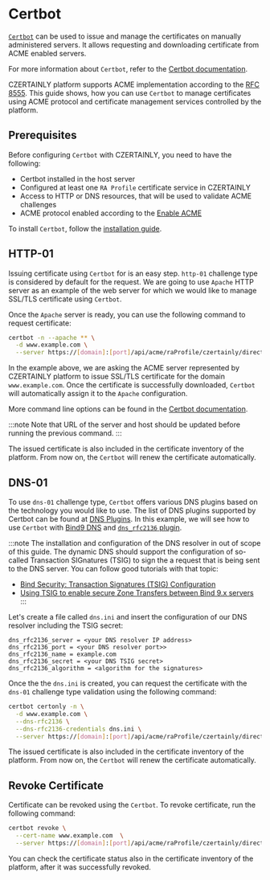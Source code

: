 # Certbot

[`Certbot`](https://certbot.eff.org/) can be used to issue and manage the certificates on manually administered servers. It allows requesting and downloading certificate from ACME enabled servers.

For more information about `Certbot`, refer to the [Certbot documentation](https://eff-certbot.readthedocs.io/en/stable/).

CZERTAINLY platform supports ACME implementation according to the [RFC 8555](https://datatracker.ietf.org/doc/html/rfc8555). This guide shows, how you can use `Certbot` to manage certificates using ACME protocol and certificate management services controlled by the platform.

## Prerequisites

Before configuring `Certbot` with CZERTAINLY, you need to have the following:
- Certbot installed in the host server
- Configured at least one `RA Profile` certificate service in CZERTAINLY
- Access to HTTP or DNS resources, that will be used to validate ACME challenges
- ACME protocol enabled according to the [Enable ACME](enable-acme)

To install `Certbot`, follow the [installation guide](https://certbot.eff.org/).

## HTTP-01

Issuing certificate using `Certbot` for is an easy step. `http-01` challenge type is considered by default for the request. We are going to use `Apache` HTTP server as an example of the web server for which we would like to manage SSL/TLS certificate using `Certbot`.

Once the `Apache` server is ready, you can use the following command to request certificate:

```bash
certbot -n --apache ** \
  -d www.example.com \
  --server https://[domain]:[port]/api/acme/raProfile/czertainly/directory
```

In the example above, we are asking the ACME server represented by CZERTAINLY platform to issue SSL/TLS certificate for the domain `www.example.com`. Once the certificate is successfully downloaded, `Certbot` will automatically assign it to the `Apache` configuration.

More command line options can be found in the [Certbot documentation](https://eff-certbot.readthedocs.io/en/stable/using.html#certbot-command-line-options).

:::note
Note that URL of the server and host should be updated before running the previous command.
:::

The issued certificate is also included in the certificate inventory of the platform. From now on, the `Certbot` will renew the certificate automatically.

## DNS-01

To use `dns-01` challenge type, `Certbot` offers various DNS plugins based on the technology you would like to use. The list of DNS plugins supported by Certbot can be found at [DNS Plugins](https://eff-certbot.readthedocs.io/en/stable/using.html#dns-plugins). In this example, we will see how to use `Certbot` with [Bind9 DNS](https://www.isc.org/bind/) and [`dns_rfc2136` plugin](https://certbot-dns-rfc2136.readthedocs.io/en/stable/).

:::note
The installation and configuration of the DNS resolver in out of scope of this guide. The dynamic DNS should support the configuration of so-called Transaction SIGnatures (TSIG) to sign the a request that is being sent to the DNS server. You can follow good tutorials with that topic:
- [Bind Security: Transaction Signatures (TSIG) Configuration](https://www.cyberciti.biz/faq/unix-linux-bind-named-configuring-tsig)
- [Using TSIG to enable secure Zone Transfers between Bind 9.x servers](https://tomthorp.me/blog/using-tsig-enable-secure-zone-transfers-between-bind-9x-servers)
:::

Let's create a file called `dns.ini` and insert the configuration of our DNS resolver including the TSIG secret:
```
dns_rfc2136_server = <your DNS resolver IP address>
dns_rfc2136_port = <your DNS resolver port>>
dns_rfc2136_name = example.com
dns_rfc2136_secret = <your DNS TSIG secret>
dns_rfc2136_algorithm = <algorithm for the signatures>
```

Once the the `dns.ini` is created, you can request the certificate with the `dns-01` challenge type validation using the following command:

```bash
certbot certonly -n \
  -d www.example.com \
  --dns-rfc2136 \
  --dns-rfc2136-credentials dns.ini \
  --server https://[domain]:[port]/api/acme/raProfile/czertainly/directory
```

The issued certificate is also included in the certificate inventory of the platform. From now on, the `Certbot` will renew the certificate automatically.

## Revoke Certificate

Certificate can be revoked using the `Certbot`. To revoke certificate, run the following command:

```bash
certbot revoke \
  --cert-name www.example.com  \
  --server https://[domain]:[port]/api/acme/raProfile/czertainly/directory
```

You can check the certificate status also in the certificate inventory of the platform, after it was successfully revoked.